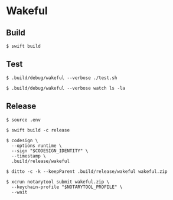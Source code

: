 # Wakeful

## Build

```console
$ swift build
```

## Test

```console
$ .build/debug/wakeful --verbose ./test.sh

$ .build/debug/wakeful --verbose watch ls -la
```

## Release

```console
$ source .env

$ swift build -c release

$ codesign \
  --options runtime \
  --sign "$CODESIGN_IDENTITY" \
  --timestamp \
  .build/release/wakeful

$ ditto -c -k --keepParent .build/release/wakeful wakeful.zip

$ xcrun notarytool submit wakeful.zip \
  --keychain-profile "$NOTARYTOOL_PROFILE" \
  --wait
```